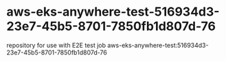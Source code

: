 # aws-eks-anywhere-test-516934d3-23e7-45b5-8701-7850fb1d807d-76
repository for use with E2E test job aws-eks-anywhere-test:516934d3-23e7-45b5-8701-7850fb1d807d-76
